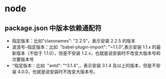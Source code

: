 # node

## package.json 中版本依赖通配符

- 指定版本：比如"classnames": "2.2.5"，表示安装 2.2.5 的版本
- 波浪号`~`指定版本：比如  "babel-plugin-import": "~1.1.0",表示安装 1.1.x 的最新版本（不低于 1.1.0），但是不安装 1.2.x，也就是说安装时不改变大版本号和次要版本号
- `^`指定版本：比如  "antd": "^3.1.4",，表示安装 3.1.4 及以上的版本，但是不安装 4.0.0，也就是说安装时不改变大版本号。

